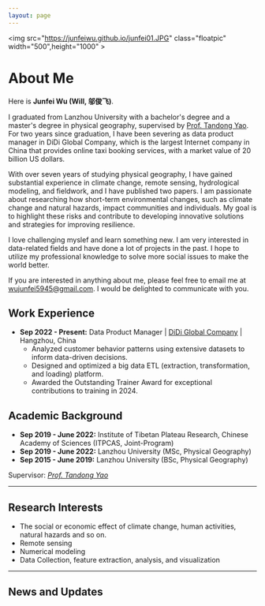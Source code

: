 ```yaml
---
layout: page
---
```



<img src="https://junfeiwu.github.io/junfei01.JPG" class="floatpic" width="500",height="1000" >


# About Me


Here is **Junfei Wu (Will, 邬俊飞)**.

I graduated from Lanzhou University with a bachelor's degree and a master's degree in physical geography, supervised by
[Prof. Tandong Yao](http://tdyao.itpcas.ac.cn/). For two years since graduation, I have been severing as data product
manager in DiDi Global Company, which is the largest Internet company in China that provides online taxi booking
services, with a market value of 20 billion US dollars.

With over seven years of studying physical geography, I have gained substantial experience in climate change, remote sensing, hydrological modeling, and fieldwork, and I have published two papers. I am passionate about researching how short-term environmental changes, such as climate change and natural hazards, impact communities and individuals. My goal is to highlight these risks and contribute to developing innovative solutions and strategies for improving resilience.


I love challenging myslef and learn something new. I am very interested in data-related fields and have done a lot of projects in the past. I hope to
utilize my professional knowledge to solve more social issues to make the world better. 

If you are interested in anything about me, please feel free to email me
at [wujunfei5945@gmail.com](wujunfei5945@gmail.com). I would be delighted to communicate with you.

## Work Experience

- **Sep 2022 - Present:** Data Product Manager | [DiDi Global Company](https://www.didiglobal.com/about-didi/about-us) |
  Hangzhou, China
  - Analyzed customer behavior patterns using extensive datasets to inform data-driven decisions.
  - Designed and optimized a big data ETL (extraction, transformation, and loading) platform. 
  - Awarded the Outstanding Trainer Award for exceptional contributions to training in 2024.

## Academic Background

- **Sep 2019 - June 2022:** Institute of Tibetan Plateau Research, Chinese Academy of Sciences (ITPCAS, Joint-Program)
- **Sep 2019 - June 2022:** Lanzhou University (MSc, Physical Geography)
- **Sep 2015 - June 2019:** Lanzhou University (BSc, Physical Geography)

Supervisor: *[Prof. Tandong Yao](http://tdyao.itpcas.ac.cn/)*

---

## Research Interests

- The social or economic effect of climate change, human activities, natural hazards and so on.
- Remote sensing
- Numerical modeling
- Data Collection, feature extraction, analysis, and visualization

---

## News and Updates


